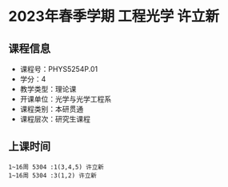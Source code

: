 # 2023年春季学期 工程光学 许立新






## 课程信息

- 课程号：PHYS5254P.01
- 学分：4
- 教学类型：理论课
- 开课单位：光学与光学工程系
- 课程类别：本研贯通
- 课程层次：研究生课程

## 上课时间

```
1~16周 5304 :1(3,4,5) 许立新
1~16周 5304 :3(1,2) 许立新
```

